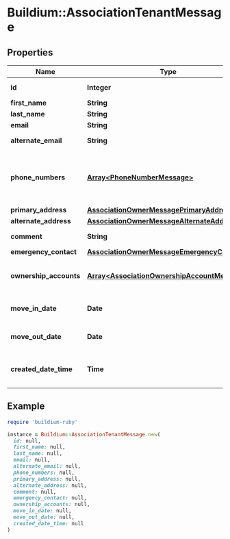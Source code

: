 # Buildium::AssociationTenantMessage

## Properties

| Name | Type | Description | Notes |
| ---- | ---- | ----------- | ----- |
| **id** | **Integer** | Unique identifier. | [optional] |
| **first_name** | **String** | First name. | [optional] |
| **last_name** | **String** | Last name. | [optional] |
| **email** | **String** | Email. | [optional] |
| **alternate_email** | **String** | Alternate email. | [optional] |
| **phone_numbers** | [**Array&lt;PhoneNumberMessage&gt;**](PhoneNumberMessage.md) | List of phone numbers of the association user. | [optional] |
| **primary_address** | [**AssociationOwnerMessagePrimaryAddress**](AssociationOwnerMessagePrimaryAddress.md) |  | [optional] |
| **alternate_address** | [**AssociationOwnerMessageAlternateAddress**](AssociationOwnerMessageAlternateAddress.md) |  | [optional] |
| **comment** | **String** | General comments. | [optional] |
| **emergency_contact** | [**AssociationOwnerMessageEmergencyContact**](AssociationOwnerMessageEmergencyContact.md) |  | [optional] |
| **ownership_accounts** | [**Array&lt;AssociationOwnershipAccountMessage&gt;**](AssociationOwnershipAccountMessage.md) | List of associated ownership accounts. | [optional] |
| **move_in_date** | **Date** | Move in date for the tenant. | [optional] |
| **move_out_date** | **Date** | Move out date for the tenant. | [optional] |
| **created_date_time** | **Time** | Date and time the tenant was created. | [optional] |

## Example

```ruby
require 'buildium-ruby'

instance = Buildium::AssociationTenantMessage.new(
  id: null,
  first_name: null,
  last_name: null,
  email: null,
  alternate_email: null,
  phone_numbers: null,
  primary_address: null,
  alternate_address: null,
  comment: null,
  emergency_contact: null,
  ownership_accounts: null,
  move_in_date: null,
  move_out_date: null,
  created_date_time: null
)
```

